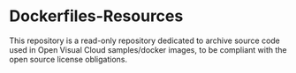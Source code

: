 # Dockerfiles-Resources
This repository is a read-only repository dedicated to archive source code used in Open Visual Cloud samples/docker images, to be compliant with the open source license obligations.
